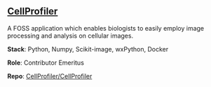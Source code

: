 ## [CellProfiler](https://cellprofiler.org/)

A FOSS application which enables biologists to easily employ image processing and analysis on cellular images.

**Stack**: Python, Numpy, Scikit-image, wxPython, Docker

**Role**: Contributor Emeritus

**Repo**: [CellProfiler/CellProfiler](https://github.com/CellProfiler/CellProfiler)
